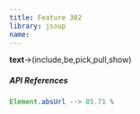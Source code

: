 ```yaml
---
title: Feature 302
library: jsoup
name: 
---
```


**text**->(include,be,pick,pull,show)

##### API References

```java
Element.absUrl --> 85.71 %
```
